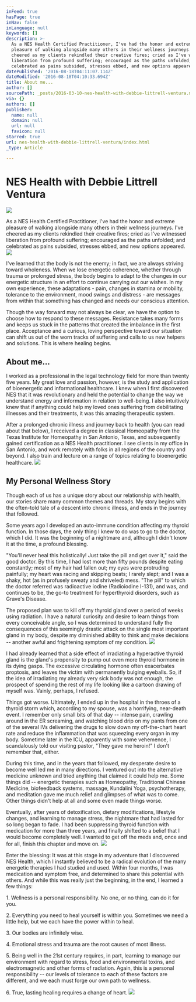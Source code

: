 ```yaml
---
inFeed: true
hasPage: true
inNav: false
inLanguage: null
keywords: []
description: >-
  As a NES Health Certified Practitioner, I've had the honor and extreme
  pleasure of walking alongside many others in their wellness journeys. I've
  cheered as my clients rekindled their creative fires; cried as I've witnessed
  liberation from profound suffering; encouraged as the paths unfolded; and
  celebrated as pains subsided, stresses ebbed, and new options appeared.
datePublished: '2016-08-18T04:11:07.114Z'
dateModified: '2016-08-18T04:10:33.694Z'
title: About me...
author: []
sourcePath: _posts/2016-03-10-nes-health-with-debbie-littrell-ventura.md
via: {}
authors: []
publisher:
  name: null
  domain: null
  url: null
  favicon: null
starred: true
url: nes-health-with-debbie-littrell-ventura/index.html
_type: Article

---
```

# NES Health with Debbie Littrell Ventura
![](https://the-grid-user-content.s3-us-west-2.amazonaws.com/649585b8-4cd7-4d18-9f21-cc62d889442b.jpg)

As a NES Health Certified Practitioner, I've had the honor and extreme pleasure of walking alongside many others in their wellness journeys. I've cheered as my clients rekindled their creative fires; cried as I've witnessed liberation from profound suffering; encouraged as the paths unfolded; and celebrated as pains subsided, stresses ebbed, and new options appeared.
![](https://the-grid-user-content.s3-us-west-2.amazonaws.com/88c4c412-5a12-41c4-9dbe-df18a9c1b733.jpg)

I've learned that the body is not the enemy; in fact, we are always striving toward wholeness. When we lose energetic coherence, whether through trauma or prolonged stress, the body begins to adapt to the changes in our energetic structure in an effort to continue carrying out our wishes. In my own experience, these adaptations - pain, changes in stamina or mobility, tolerance to the environment, mood swings and distress - are messages from within that something has changed and needs our conscious attention. 

Though the way forward may not always be clear, we have the option to choose how to respond to these messages. Resistance takes many forms and keeps us stuck in the patterns that created the imbalance in the first place. Acceptance and a curious, loving perspective toward our situation can shift us out of the worn tracks of suffering and calls to us new helpers and solutions. This is where healing begins.

## About me...

I worked as a professional in the legal technology field for more than twenty five years. My great love and passion, however, is the study and application of bioenergetic and informational healthcare. I knew when I first discovered NES that it was revolutionary and held the potential to change the way we understand energy and information in relation to well-being. I also intuitively knew that if anything could help my loved ones suffering from debilitating illnesses and their treatments, it was this amazing therapeutic system.

After a prolonged chronic illness and journey back to health (you can read about that below), I received a degree in classical Homeopathy from the Texas Institute for Homeopathy in San Antonio, Texas, and subsequently gained certification as a NES Health practitioner. I see clients in my office in San Antonio, and work remotely with folks in all regions of the country and beyond. I also train and lecture on a range of topics relating to bioenergetic healthcare.
![](https://the-grid-user-content.s3-us-west-2.amazonaws.com/92c761de-7614-422f-b669-19a7590e2377.jpg)

## My Personal Wellness Story

Though each of us has a unique story about our relationship with health, our stories share many common themes and threads. My story begins with the often-told tale of a descent into chronic illness, and ends in the journey that followed.

Some years ago I developed an auto-immune condition affecting my thyroid function. In those days, the only thing I knew to do was to go to the doctor, which I did. It was the beginning of a nightmare and, although I didn't know it at the time, a profound blessing.

"You'll never heal this holistically! Just take the pill and get over it," said the good doctor. By this time, I had lost more than fifty pounds despite eating constantly; most of my hair had fallen out; my eyes were protruding painfully; my heart was racing and skipping beats; I rarely slept; and I was a shaky, hot (as in profusely sweaty and shriveled) mess. "The pill" to which the doctor referred was radioactive iodine (Radioiodine I-131), and was, and continues to be, the go-to treatment for hyperthyroid disorders, such as Grave's Disease.

The proposed plan was to kill off my thyroid gland over a period of weeks using radiation. I have a natural curiosity and desire to learn things from every conceivable angle, so I was determined to understand fully the consequences of this seemingly drastic attack on the single most important gland in my body, despite my diminished ability to think and make decisions -- another awful and frightening symptom of my condition.
![](https://the-grid-user-content.s3-us-west-2.amazonaws.com/985e6a9f-2d6f-406a-9991-d0dce6570f2c.jpg)

I had already learned that a side effect of irradiating a hyperactive thyroid gland is the gland's propensity to pump out even more thyroid hormone in its dying gasps. The excessive circulating hormone often exacerbates proptosis, and leaves the victim with permanently bulging eyeballs. So, if the idea of irradiating my already very sick body was not enough, the prospect of spending the rest of my life looking like a cartoon drawing of myself was. Vainly, perhaps, I refused.

Things got worse. Ultimately, I ended up in the hospital in the throes of a thyroid storm which, according to my spouse, was a horrifying, near-death event. I remember only small bits of that day -- intense pain, crawling around in the ER screaming, and watching blood drip on my pants from one of the several IVs delivering the drugs to slow down my off-the-chart heart rate and reduce the inflammation that was squeezing every organ in my body. Sometime later in the ICU, apparently with some vehemence, I scandalously told our visiting pastor, "They gave me heroin!" I don't remember that, either.

During this time, and in the years that followed, my desperate desire to become well led me in many directions. I ventured out into the alternative medicine unknown and tried anything that claimed it could help me. Some things did -- energetic therapies such as Homeopathy, Traditional Chinese Medicine, biofeedback systems, massage, Kundalini Yoga, psychotherapy, and meditation gave me much relief and glimpses of what was to come. Other things didn't help at all and some even made things worse.

Eventually, after years of detoxification, dietary modifications, lifestyle changes, and learning to manage stress, the nightmare that had lasted for so long began to fade. I had been suppressing thyroid function with medication for more than three years, and finally shifted to a belief that I would become completely well. I wanted to get off the meds and, once and for all, finish this chapter and move on.
![](https://the-grid-user-content.s3-us-west-2.amazonaws.com/e04287b5-536c-4019-8681-2b8d3a4db472.jpg)

Enter the blessing: It was at this stage in my adventure that I discovered NES Health, which I instantly believed to be a radical evolution of the many energetic therapies I had studied and used. Within four months, I was medication and symptom free, and determined to share this potential with others. And while this was really just the beginning, in the end, I learned a few things:

1\. Wellness is a personal responsibility. No one, or no thing, can do it for you.

2\. Everything you need to heal yourself is within you. Sometimes we need a little help, but we each have the power within to heal.

3\. Our bodies are infinitely wise.

4\. Emotional stress and trauma are the root causes of most illness.

5\. Being well in the 21st century requires, in part, learning to manage our environment with regard to stress, food and environmental toxins, and electromagnetic and other forms of radiation. Again, this is a personal responsibility -- our levels of tolerance to each of these factors are different, and we each must forge our own path to wellness.

6\. True, lasting healing requires a change of heart.
![](https://the-grid-user-content.s3-us-west-2.amazonaws.com/481de2df-c54a-494d-a598-d6947d9ddd86.jpg)